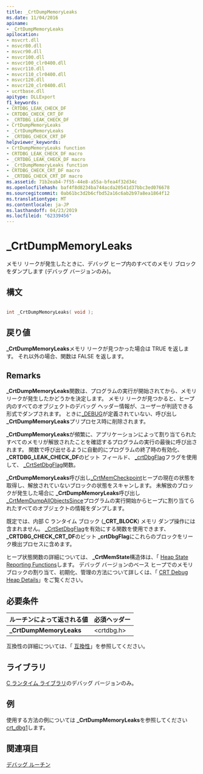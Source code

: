 ```yaml
---
title: _CrtDumpMemoryLeaks
ms.date: 11/04/2016
apiname:
- _CrtDumpMemoryLeaks
apilocation:
- msvcrt.dll
- msvcr80.dll
- msvcr90.dll
- msvcr100.dll
- msvcr100_clr0400.dll
- msvcr110.dll
- msvcr110_clr0400.dll
- msvcr120.dll
- msvcr120_clr0400.dll
- ucrtbase.dll
apitype: DLLExport
f1_keywords:
- CRTDBG_LEAK_CHECK_DF
- CRTDBG_CHECK_CRT_DF
- _CRTDBG_LEAK_CHECK_DF
- CrtDumpMemoryLeaks
- _CrtDumpMemoryLeaks
- _CRTDBG_CHECK_CRT_DF
helpviewer_keywords:
- CrtDumpMemoryLeaks function
- CRTDBG_LEAK_CHECK_DF macro
- _CRTDBG_LEAK_CHECK_DF macro
- _CrtDumpMemoryLeaks function
- CRTDBG_CHECK_CRT_DF macro
- _CRTDBG_CHECK_CRT_DF macro
ms.assetid: 71b2eab4-7f55-44e8-a55a-bfea4f32d34c
ms.openlocfilehash: baf4f8d8234ba744acda20541d37bbc3ed076678
ms.sourcegitcommit: 0ab61bc3d2b6cfbd52a16c6ab2b97a8ea1864f12
ms.translationtype: MT
ms.contentlocale: ja-JP
ms.lasthandoff: 04/23/2019
ms.locfileid: "62339456"
---
```

# <a name="crtdumpmemoryleaks"></a>_CrtDumpMemoryLeaks

メモリ リークが発生したときに、デバッグ ヒープ内のすべてのメモリ ブロックをダンプします (デバッグ バージョンのみ)。

## <a name="syntax"></a>構文

```C

int _CrtDumpMemoryLeaks( void );
```

## <a name="return-value"></a>戻り値

**_CrtDumpMemoryLeaks**メモリ リークが見つかった場合は TRUE を返します。 それ以外の場合、関数は FALSE を返します。

## <a name="remarks"></a>Remarks

**_CrtDumpMemoryLeaks**関数は、プログラムの実行が開始されてから、メモリ リークが発生したかどうかを決定します。 メモリ リークが見つかると、ヒープ内のすべてのオブジェクトのデバッグ ヘッダー情報が、ユーザーが判読できる形式でダンプされます。 ときに[_DEBUG](../../c-runtime-library/debug.md)が定義されていない、呼び出し **_CrtDumpMemoryLeaks**プリプロセス時に削除されます。

**_CrtDumpMemoryLeaks**が頻繁に、アプリケーションによって割り当てられたすべてのメモリが解放されたことを確認するプログラムの実行の最後に呼び出されます。 関数で呼び出せるように自動的にプログラムの終了時の有効化、 **_CRTDBG_LEAK_CHECK_DF**のビット フィールド、 [_crtDbgFlag](../../c-runtime-library/crtdbgflag.md)フラグを使用して、 [_CrtSetDbgFlag](crtsetdbgflag.md)関数。

**_CrtDumpMemoryLeaks**呼び出し[_CrtMemCheckpoint](crtmemcheckpoint.md)ヒープの現在の状態を取得し、解放されていないブロックの状態をスキャンします。 未解放のブロックが発生した場合に **_CrtDumpMemoryLeaks**呼び出し[_CrtMemDumpAllObjectsSince](crtmemdumpallobjectssince.md)プログラムの実行開始からヒープに割り当てられたすべてのオブジェクトの情報をダンプします。

既定では、内部 C ランタイム ブロック (**_CRT_BLOCK**) メモリ ダンプ操作には含まれません。 [_CrtSetDbgFlag](crtsetdbgflag.md)を有効にする関数を使用できます、 **_CRTDBG_CHECK_CRT_DF**のビット **_crtDbgFlag**にこれらのブロックをリーク検出プロセスに含めます。

ヒープ状態関数の詳細については、 **_CrtMemState**構造体は、「 [Heap State Reporting Functions](/visualstudio/debugger/crt-debug-heap-details)します。 デバッグ バージョンのベース ヒープでのメモリ ブロックの割り当て、初期化、管理の方法について詳しくは、「 [CRT Debug Heap Details](/visualstudio/debugger/crt-debug-heap-details)」をご覧ください。

## <a name="requirements"></a>必要条件

|ルーチンによって返される値|必須ヘッダー|
|-------------|---------------------|
|**_CrtDumpMemoryLeaks**|\<crtdbg.h>|

互換性の詳細については、「 [互換性](../../c-runtime-library/compatibility.md)」を参照してください。

## <a name="libraries"></a>ライブラリ

[C ランタイム ライブラリ](../../c-runtime-library/crt-library-features.md)のデバッグ バージョンのみ。

## <a name="example"></a>例

使用する方法の例については **_CrtDumpMemoryLeaks**を参照してください[crt_dbg1](https://github.com/Microsoft/VCSamples/tree/master/VC2010Samples/crt/crt_dbg1)します。

## <a name="see-also"></a>関連項目

[デバッグ ルーチン](../../c-runtime-library/debug-routines.md)<br/>
